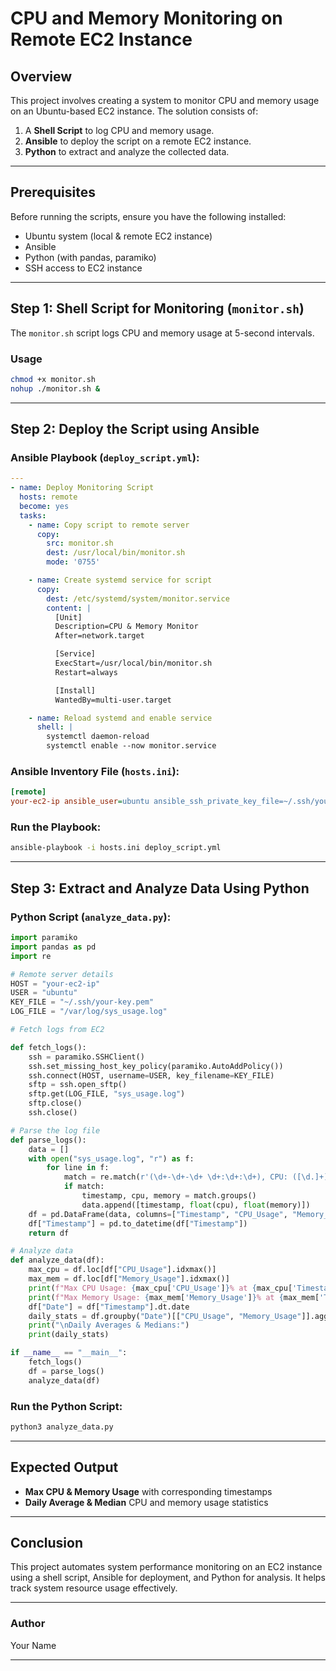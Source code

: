 # CPU and Memory Monitoring on Remote EC2 Instance

## Overview
This project involves creating a system to monitor CPU and memory usage on an Ubuntu-based EC2 instance. The solution consists of:

1. A **Shell Script** to log CPU and memory usage.
2. **Ansible** to deploy the script on a remote EC2 instance.
3. **Python** to extract and analyze the collected data.

---

## Prerequisites
Before running the scripts, ensure you have the following installed:

- Ubuntu system (local & remote EC2 instance)
- Ansible
- Python (with pandas, paramiko)
- SSH access to EC2 instance

---

## Step 1: Shell Script for Monitoring (`monitor.sh`)
The `monitor.sh` script logs CPU and memory usage at 5-second intervals.

### Usage
```bash
chmod +x monitor.sh
nohup ./monitor.sh &
```

---

## Step 2: Deploy the Script using Ansible

### **Ansible Playbook (`deploy_script.yml`):**
```yaml
---
- name: Deploy Monitoring Script
  hosts: remote
  become: yes
  tasks:
    - name: Copy script to remote server
      copy:
        src: monitor.sh
        dest: /usr/local/bin/monitor.sh
        mode: '0755'

    - name: Create systemd service for script
      copy:
        dest: /etc/systemd/system/monitor.service
        content: |
          [Unit]
          Description=CPU & Memory Monitor
          After=network.target

          [Service]
          ExecStart=/usr/local/bin/monitor.sh
          Restart=always

          [Install]
          WantedBy=multi-user.target

    - name: Reload systemd and enable service
      shell: |
        systemctl daemon-reload
        systemctl enable --now monitor.service
```

### **Ansible Inventory File (`hosts.ini`):**
```ini
[remote]
your-ec2-ip ansible_user=ubuntu ansible_ssh_private_key_file=~/.ssh/your-key.pem
```

### **Run the Playbook:**
```bash
ansible-playbook -i hosts.ini deploy_script.yml
```

---

## Step 3: Extract and Analyze Data Using Python

### **Python Script (`analyze_data.py`):**
```python
import paramiko
import pandas as pd
import re

# Remote server details
HOST = "your-ec2-ip"
USER = "ubuntu"
KEY_FILE = "~/.ssh/your-key.pem"
LOG_FILE = "/var/log/sys_usage.log"

# Fetch logs from EC2

def fetch_logs():
    ssh = paramiko.SSHClient()
    ssh.set_missing_host_key_policy(paramiko.AutoAddPolicy())
    ssh.connect(HOST, username=USER, key_filename=KEY_FILE)
    sftp = ssh.open_sftp()
    sftp.get(LOG_FILE, "sys_usage.log")
    sftp.close()
    ssh.close()

# Parse the log file
def parse_logs():
    data = []
    with open("sys_usage.log", "r") as f:
        for line in f:
            match = re.match(r'(\d+-\d+-\d+ \d+:\d+:\d+), CPU: ([\d.]+)%, Memory: ([\d.]+)%', line)
            if match:
                timestamp, cpu, memory = match.groups()
                data.append([timestamp, float(cpu), float(memory)])
    df = pd.DataFrame(data, columns=["Timestamp", "CPU_Usage", "Memory_Usage"])
    df["Timestamp"] = pd.to_datetime(df["Timestamp"])
    return df

# Analyze data
def analyze_data(df):
    max_cpu = df.loc[df["CPU_Usage"].idxmax()]
    max_mem = df.loc[df["Memory_Usage"].idxmax()]
    print(f"Max CPU Usage: {max_cpu['CPU_Usage']}% at {max_cpu['Timestamp']}")
    print(f"Max Memory Usage: {max_mem['Memory_Usage']}% at {max_mem['Timestamp']}")
    df["Date"] = df["Timestamp"].dt.date
    daily_stats = df.groupby("Date")[["CPU_Usage", "Memory_Usage"]].agg(["mean", "median"])
    print("\nDaily Averages & Medians:")
    print(daily_stats)

if __name__ == "__main__":
    fetch_logs()
    df = parse_logs()
    analyze_data(df)
```

### **Run the Python Script:**
```bash
python3 analyze_data.py
```

---

## **Expected Output**
- **Max CPU & Memory Usage** with corresponding timestamps
- **Daily Average & Median** CPU and memory usage statistics

---

## **Conclusion**
This project automates system performance monitoring on an EC2 instance using a shell script, Ansible for deployment, and Python for analysis. It helps track system resource usage effectively.

---

### **Author**
Your Name

---

